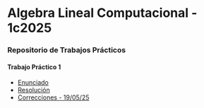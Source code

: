 # Algebra Lineal Computacional - 1c2025
### Repositorio de Trabajos Prácticos

#### Trabajo Práctico 1

- [Enunciado](<TP 1/ALC_2025-TP1-PRyMuseos.pdf>)
- [Resolución](<TP 1/source/>)
- [Correcciones - 19/05/25](<TP 1/Correcciones/>)
